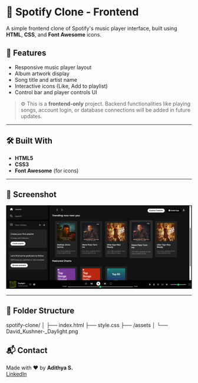 # 🎵 Spotify Clone - Frontend

A simple frontend clone of Spotify's music player interface, built using **HTML**, **CSS**, and **Font Awesome** icons.

## 🚀 Features

- Responsive music player layout
- Album artwork display
- Song title and artist name
- Interactive icons (Like, Add to playlist)
- Control bar and player controls UI

> ⚙️ This is a **frontend-only** project. Backend functionalities like playing songs, account login, or database connections will be added in future updates.

---

## 🛠️ Built With

- **HTML5**  
- **CSS3**
- **Font Awesome** (for icons)

---

## 📸 Screenshot

![Spotify Clone UI](./spotify-clone.png)

---

## 📂 Folder Structure

spotify-clone/ │ ├── index.html ├── style.css ├── /assets │ └── David_Kushner-_Daylight.png

## 📬 Contact

Made with ❤️ by **Adithya S.**  
[LinkedIn](www.linkedin.com/in/adithya-s-027342237)
